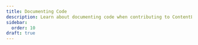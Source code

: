 ```yaml
---
title: Documenting Code
description: Learn about documenting code when contributing to ContentLib.
sidebar:
  order: 10
draft: true
---
```

